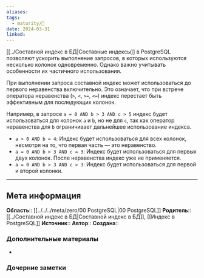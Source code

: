 ```yaml
---
aliases: 
tags:
  - maturity/🌱
date: 2024-03-31
linked:
---
```

[[../Составной индекс в БД|Составные индексы]] в PostgreSQL позволяют ускорить выполнение запросов, в которых используются несколько колонок одновременно. Однако важно учитывать особенности их частичного использования.

При выполнении запроса составной индекс может использоваться до первого неравенства включительно. Это означает, что при встрече оператора неравенства (`>`, `<`, `>=`, `<=`) индекс перестает быть эффективным для последующих колонок.

Например, в запросе `a = 0 AND b > 3 AND c > 5` индекс будет использоваться для колонок `a` и `b`, но не для `c`, так как оператор неравенства для `b` ограничивает дальнейшее использование индекса.

- `a > 0 AND b = 4`: Индекс будет использоваться для всех колонок, несмотря на то, что первая часть — это неравенство.
- `a = 0 AND b > 3 AND c = 3`: Индекс будет использоваться для первых двух колонок. После неравенства индекс уже не применяется.
- `a = 0 AND b > 3 AND c > 3`: Индекс будет использоваться для первой и второй колонки.
***
## Мета информация
**Область**:: [[../../../meta/zero/00 PostgreSQL|00 PostgreSQL]]
**Родитель**:: [[../Составной индекс в БД|Составной индекс в БД]], [[Индекс в PostgreSQL]]
**Источник**:: 
**Автор**:: 
**Создана**:: 
### Дополнительные материалы
- 
### Дочерние заметки
<!-- QueryToSerialize: LIST FROM [[]] WHERE contains(Родитель, this.file.link) or contains(parents, this.file.link) -->
